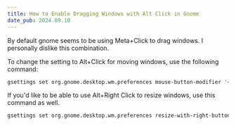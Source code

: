 ```yaml
---
title: How to Enable Dragging Windows with Alt Click in Gnome
date_pub: 2024.09.10
---
```


By default gnome seems to be using Meta+Click to drag windows. I personally dislike this combination.

To change the setting to Alt+Click for moving windows, use the following command:
```sh
gsettings set org.gnome.desktop.wm.preferences mouse-button-modifier '<Alt>'
```

If you'd like to be able to use Alt+Right Click to resize windows, use this command as well. 
```sh
gsettings set org.gnome.desktop.wm.preferences resize-with-right-button true
```
